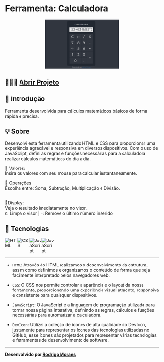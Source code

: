 # Ferramenta: Calculadora

<div align="center">
<img src="./assets/calculator.png" alt="Imagem 1" width="48%">
</div>

## 👨🏻‍💻 [Abrir Projeto](https://tool-calculator.vercel.app/)

## 📝 Introdução

Ferramenta desenvolvida para cálculos matemáticos básicos de forma rápida e precisa.

## 💡 Sobre

Desenvolvi esta ferramenta utilizando HTML e CSS para proporcionar uma experiência agradável e responsiva em diversos dispositivos. Com o uso de JavaScript, defini as regras e funções necessárias para a calculadora realizar cálculos matemáticos do dia a dia.

📩 Valores:<br>
Insira os valores com seu mouse para calcular instantaneamente.<br>

💸 Operações<br>
Escolha entre: Soma, Subtração, Multiplicação e Divisão.<br><br>

📜Display:<br>
Veja o resultado imediatamente no visor.<br>
`C`: Limpa o visor | `←`: Remove o último número inserido

## 🤖 Tecnologias

<div style="display: flex">
  <img alt="HTML" width="40" src="https://cdn.jsdelivr.net/gh/devicons/devicon@latest/icons/html5/html5-plain-wordmark.svg" />
  <img alt="CSS" width="40" src="https://cdn.jsdelivr.net/gh/devicons/devicon@latest/icons/css3/css3-plain-wordmark.svg" />
  <img alt="JavaScript" width="40" src="https://cdn.jsdelivr.net/gh/devicons/devicon@latest/icons/javascript/javascript-plain.svg" />
  <img alt="JavaScript" width="40" src="https://cdn.jsdelivr.net/gh/devicons/devicon@latest/icons/devicon/devicon-plain-wordmark.svg" />
</div>

---

- `HTML`: Através do HTML realizamos o desenvolvimento da estrutura, assim como definimos e organizamos o conteúdo de forma que seja facilmente interpretado pelos navegadores web.

- `CSS`: O CSS nos permite controlar a aparência e o layout da nossa ferramenta, proporcionando uma experiência visual atraente, responsiva e consistente para quaisquer dispositivos.

- `JavaScript`: O JavaScript é a linguagem de programação utilizada para tornar nossa página interativa, definindo as regras, cálculos e funções necessárias para automatizar a calculadora.

- `DevIcon`: Utilizei a coleção de ícones de alta qualidade do DevIcon, justamente para representar os ícones das tecnologias utilizadas no GitHub, esse ícones são projetados para representar várias tecnologias e ferramentas de desenvolvimento de software.

---

**Desenvolvido por [Rodrigo Moraes](https://github.com/rodrigomoraesdev)**
